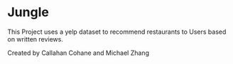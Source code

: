 # Jungle

This Project uses a yelp dataset to recommend restaurants to Users based on written reviews. 

Created by Callahan Cohane and Michael Zhang
